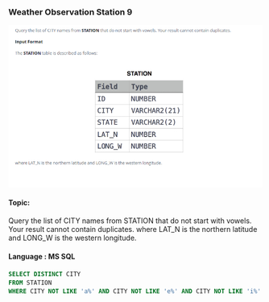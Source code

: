 ### Weather Observation Station 9


<img src="../PIc/14.png" alt="solution">


#### Topic:
Query the list of CITY names from STATION that do not start with vowels. Your result cannot contain duplicates.
where LAT_N is the northern latitude and LONG_W is the western longitude.



#### Language : MS SQL
```sql
SELECT DISTINCT CITY
FROM STATION
WHERE CITY NOT LIKE 'a%' AND CITY NOT LIKE 'e%' AND CITY NOT LIKE 'i%' AND CITY NOT LIKE 'o%' AND CITY NOT LIKE 'u%'

```
